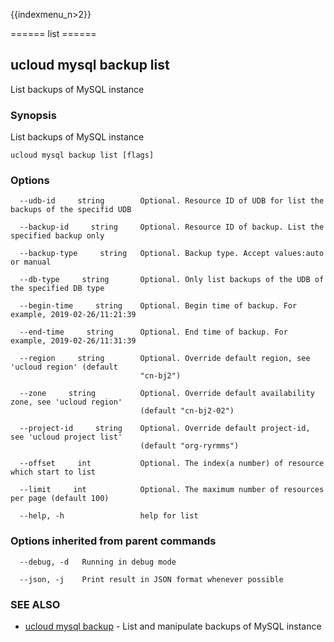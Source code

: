 {{indexmenu_n>2}}

====== list ======

## ucloud mysql backup list

List backups of MySQL instance

### Synopsis

List backups of MySQL instance

```
ucloud mysql backup list [flags]
```

### Options

```
  --udb-id     string        Optional. Resource ID of UDB for list the backups of the specifid UDB 

  --backup-id     string     Optional. Resource ID of backup. List the specified backup only 

  --backup-type     string   Optional. Backup type. Accept values:auto or manual 

  --db-type     string       Optional. Only list backups of the UDB of the specified DB type 

  --begin-time     string    Optional. Begin time of backup. For example, 2019-02-26/11:21:39 

  --end-time     string      Optional. End time of backup. For example, 2019-02-26/11:31:39 

  --region     string        Optional. Override default region, see 'ucloud region' (default
                             "cn-bj2") 

  --zone     string          Optional. Override default availability zone, see 'ucloud region'
                             (default "cn-bj2-02") 

  --project-id     string    Optional. Override default project-id, see 'ucloud project list'
                             (default "org-ryrmms") 

  --offset     int           Optional. The index(a number) of resource which start to list 

  --limit     int            Optional. The maximum number of resources per page (default 100) 

  --help, -h                 help for list 

```

### Options inherited from parent commands

```
  --debug, -d   Running in debug mode 

  --json, -j    Print result in JSON format whenever possible 

```

### SEE ALSO

* [ucloud mysql backup](software/cli/cmd/ucloud/mysql/backup)	 - List and manipulate backups of MySQL instance

